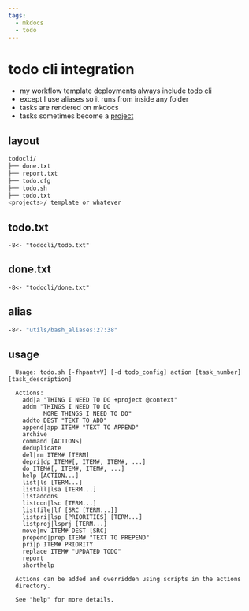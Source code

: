 ```yaml
---
tags:
  - mkdocs
  - todo 
---
```

# todo cli integration

- my workflow template deployments always include [todo cli](https://github.com/todotxt/todo.txt-cli)
- except I use aliases so it runs from inside any folder
- tasks are rendered on mkdocs
- tasks sometimes become a [project](projects.md)

## layout

```sh
todocli/
├── done.txt
├── report.txt
├── todo.cfg
├── todo.sh
├── todo.txt
<projects>/ template or whatever
```

## todo.txt

```text
-8<- "todocli/todo.txt"
```

## done.txt

```text
-8<- "todocli/done.txt"
```

## alias

```sh
-8<- "utils/bash_aliases:27:38"
```

## usage
  
```text
  Usage: todo.sh [-fhpantvV] [-d todo_config] action [task_number] [task_description]

  Actions:
    add|a "THING I NEED TO DO +project @context"
    addm "THINGS I NEED TO DO
          MORE THINGS I NEED TO DO"
    addto DEST "TEXT TO ADD"
    append|app ITEM# "TEXT TO APPEND"
    archive
    command [ACTIONS]
    deduplicate
    del|rm ITEM# [TERM]
    depri|dp ITEM#[, ITEM#, ITEM#, ...]
    do ITEM#[, ITEM#, ITEM#, ...]
    help [ACTION...]
    list|ls [TERM...]
    listall|lsa [TERM...]
    listaddons
    listcon|lsc [TERM...]
    listfile|lf [SRC [TERM...]]
    listpri|lsp [PRIORITIES] [TERM...]
    listproj|lsprj [TERM...]
    move|mv ITEM# DEST [SRC]
    prepend|prep ITEM# "TEXT TO PREPEND"
    pri|p ITEM# PRIORITY
    replace ITEM# "UPDATED TODO"
    report
    shorthelp

  Actions can be added and overridden using scripts in the actions
  directory.

  See "help" for more details.
```
